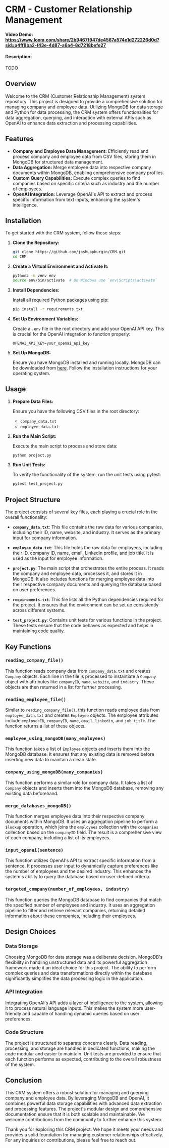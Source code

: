 # CRM - Customer Relationship Management

#### Video Demo:  https://www.loom.com/share/2b9467f947de4567a574e1d272226d0d?sid=a4ff8ba2-f43e-4d87-a6a4-8d7218befe27

#### Description:
TODO

## Overview

Welcome to the CRM (Customer Relationship Management) system repository. This project is designed to provide a comprehensive solution for managing company and employee data. Utilizing MongoDB for data storage and Python for data processing, the CRM system offers functionalities for data aggregation, querying, and interaction with external APIs such as OpenAI to enhance data extraction and processing capabilities.


## Features

- **Company and Employee Data Management:** Efficiently read and process company and employee data from CSV files, storing them in MongoDB for structured data management.
- **Data Aggregation:** Merge employee data into respective company documents within MongoDB, enabling comprehensive company profiles.
- **Custom Query Capabilities:** Execute complex queries to find companies based on specific criteria such as industry and the number of employees.
- **OpenAI Integration:** Leverage OpenAI's API to extract and process specific information from text inputs, enhancing the system's intelligence.

## Installation

To get started with the CRM system, follow these steps:

1. **Clone the Repository:**

    ```sh
    git clone https://github.com/joshuapburgin/CRM.git
    cd CRM
    ```

2. **Create a Virtual Environment and Activate It:**

    ```sh
    python3 -m venv env
    source env/bin/activate  # On Windows use `env\Scripts\activate`
    ```

3. **Install Dependencies:**

    Install all required Python packages using pip:

    ```sh
    pip install -r requirements.txt
    ```

4. **Set Up Environment Variables:**

    Create a `.env` file in the root directory and add your OpenAI API key. This is crucial for the OpenAI integration to function properly:

    ```env
    OPENAI_API_KEY=your_openai_api_key
    ```

5. **Set Up MongoDB:**

    Ensure you have MongoDB installed and running locally. MongoDB can be downloaded from [here](https://www.mongodb.com/try/download/community). Follow the installation instructions for your operating system.

## Usage

1. **Prepare Data Files:**

    Ensure you have the following CSV files in the root directory:
    - `company_data.txt`
    - `employee_data.txt`

2. **Run the Main Script:**

    Execute the main script to process and store data:

    ```sh
    python project.py
    ```

3. **Run Unit Tests:**

    To verify the functionality of the system, run the unit tests using pytest:

    ```sh
    pytest test_project.py
    ```

## Project Structure

The project consists of several key files, each playing a crucial role in the overall functionality:

- **`company_data.txt`**: This file contains the raw data for various companies, including their ID, name, website, and industry. It serves as the primary input for company information.

- **`employee_data.txt`**: This file holds the raw data for employees, including their ID, company ID, name, email, LinkedIn profile, and job title. It is used as the input for employee information.

- **`project.py`**: The main script that orchestrates the entire process. It reads the company and employee data, processes it, and stores it in MongoDB. It also includes functions for merging employee data into their respective company documents and querying the database based on user preferences.

- **`requirements.txt`**: This file lists all the Python dependencies required for the project. It ensures that the environment can be set up consistently across different systems.

- **`test_project.py`**: Contains unit tests for various functions in the project. These tests ensure that the code behaves as expected and helps in maintaining code quality.

## Key Functions

### `reading_company_file()`
This function reads company data from `company_data.txt` and creates `Company` objects. Each line in the file is processed to instantiate a `Company` object with attributes like `companyID`, `name`, `website`, and `industry`. These objects are then returned in a list for further processing.

### `reading_employee_file()`
Similar to `reading_company_file()`, this function reads employee data from `employee_data.txt` and creates `Employee` objects. The employee attributes include `employeeID`, `companyID`, `name`, `email`, `linkedin`, and `job_title`. The function returns a list of these objects.

### `employee_using_mongoDB(many_employees)`
This function takes a list of `Employee` objects and inserts them into the MongoDB database. It ensures that any existing data is removed before inserting new data to maintain a clean state.

### `company_using_mongoDB(many_companies)`
This function performs a similar role for company data. It takes a list of `Company` objects and inserts them into the MongoDB database, removing any existing data beforehand.

### `merge_databases_mongoDB()`
This function merges employee data into their respective company documents within MongoDB. It uses an aggregation pipeline to perform a `$lookup` operation, which joins the `employees` collection with the `companies` collection based on the `companyID` field. The result is a comprehensive view of each company, including a list of its employees.

### `input_openai(sentence)`
This function utilizes OpenAI's API to extract specific information from a sentence. It processes user input to dynamically capture preferences like the number of employees and the desired industry. This enhances the system's ability to query the database based on user-defined criteria.

### `targeted_company(number_of_employees, industry)`
This function queries the MongoDB database to find companies that match the specified number of employees and industry. It uses an aggregation pipeline to filter and retrieve relevant companies, returning detailed information about these companies, including their employees.

## Design Choices

### Data Storage
Choosing MongoDB for data storage was a deliberate decision. MongoDB's flexibility in handling unstructured data and its powerful aggregation framework made it an ideal choice for this project. The ability to perform complex queries and data transformations directly within the database significantly simplifies the data processing logic in the application.

### API Integration
Integrating OpenAI's API adds a layer of intelligence to the system, allowing it to process natural language inputs. This makes the system more user-friendly and capable of handling dynamic queries based on user preferences.

### Code Structure
The project is structured to separate concerns clearly. Data reading, processing, and storage are handled in dedicated functions, making the code modular and easier to maintain. Unit tests are provided to ensure that each function performs as expected, contributing to the overall robustness of the system.

## Conclusion

This CRM system offers a robust solution for managing and querying company and employee data. By leveraging MongoDB and OpenAI, it combines powerful data storage capabilities with advanced data extraction and processing features. The project's modular design and comprehensive documentation ensure that it is both scalable and maintainable. We welcome contributions from the community to further enhance this system.

Thank you for exploring this CRM project. We hope it meets your needs and provides a solid foundation for managing customer relationships effectively. For any inquiries or contributions, please feel free to reach out.

